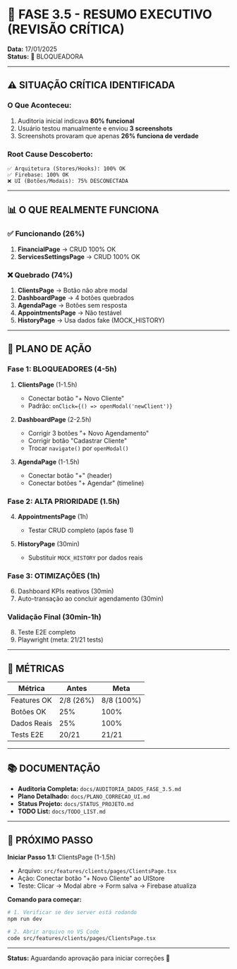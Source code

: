 # 🚨 FASE 3.5 - RESUMO EXECUTIVO (REVISÃO CRÍTICA)

**Data:** 17/01/2025  
**Status:** 🔴 BLOQUEADORA  

---

## ⚠️ SITUAÇÃO CRÍTICA IDENTIFICADA

### O Que Aconteceu:
1. Auditoria inicial indicava **80% funcional**
2. Usuário testou manualmente e enviou **3 screenshots**
3. Screenshots provaram que apenas **26% funciona de verdade**

### Root Cause Descoberto:
```
✅ Arquitetura (Stores/Hooks): 100% OK
✅ Firebase: 100% OK
❌ UI (Botões/Modais): 75% DESCONECTADA
```

---

## 📊 O QUE REALMENTE FUNCIONA

### ✅ Funcionando (26%)
1. **FinancialPage** → CRUD 100% OK
2. **ServicesSettingsPage** → CRUD 100% OK

### ❌ Quebrado (74%)
1. **ClientsPage** → Botão não abre modal
2. **DashboardPage** → 4 botões quebrados
3. **AgendaPage** → Botões sem resposta
4. **AppointmentsPage** → Não testável
5. **HistoryPage** → Usa dados fake (MOCK_HISTORY)

---

## 🔧 PLANO DE AÇÃO

### Fase 1: BLOQUEADORES (4-5h)
1. **ClientsPage** (1-1.5h)
   - Conectar botão "+ Novo Cliente"
   - Padrão: `onClick={() => openModal('newClient')}`

2. **DashboardPage** (2-2.5h)
   - Corrigir 3 botões "+ Novo Agendamento"
   - Corrigir botão "Cadastrar Cliente"
   - Trocar `navigate()` por `openModal()`

3. **AgendaPage** (1-1.5h)
   - Conectar botão "+" (header)
   - Conectar botões "+ Agendar" (timeline)

### Fase 2: ALTA PRIORIDADE (1.5h)
4. **AppointmentsPage** (1h)
   - Testar CRUD completo (após fase 1)

5. **HistoryPage** (30min)
   - Substituir `MOCK_HISTORY` por dados reais

### Fase 3: OTIMIZAÇÕES (1h)
6. Dashboard KPIs reativos (30min)
7. Auto-transação ao concluir agendamento (30min)

### Validação Final (30min-1h)
8. Teste E2E completo
9. Playwright (meta: 21/21 tests)

---

## 🎯 MÉTRICAS

| Métrica | Antes | Meta |
|---------|-------|------|
| Features OK | 2/8 (26%) | 8/8 (100%) |
| Botões OK | 25% | 100% |
| Dados Reais | 25% | 100% |
| Tests E2E | 20/21 | 21/21 |

---

## 📚 DOCUMENTAÇÃO

- **Auditoria Completa:** `docs/AUDITORIA_DADOS_FASE_3.5.md`
- **Plano Detalhado:** `docs/PLANO_CORRECAO_UI.md`
- **Status Projeto:** `docs/STATUS_PROJETO.md`
- **TODO List:** `docs/TODO_LIST.md`

---

## 🚀 PRÓXIMO PASSO

**Iniciar Passo 1.1:** ClientsPage (1-1.5h)
- Arquivo: `src/features/clients/pages/ClientsPage.tsx`
- Ação: Conectar botão "+ Novo Cliente" ao UIStore
- Teste: Clicar → Modal abre → Form salva → Firebase atualiza

**Comando para começar:**
```bash
# 1. Verificar se dev server está rodando
npm run dev

# 2. Abrir arquivo no VS Code
code src/features/clients/pages/ClientsPage.tsx
```

---

**Status:** Aguardando aprovação para iniciar correções 🚦

